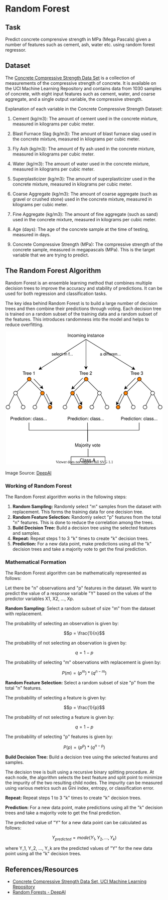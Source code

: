 # Random Forest

## Task
Predict concrete comprensive strength in MPa (Mega Pascals) given a number of features such as cement, ash, water etc. using random forest regressor. 

## Dataset
The [Concrete Compressive Strength Data Set](https://archive.ics.uci.edu/ml/datasets/concrete+compressive+strength) is a collection of measurements of the compressive strength of concrete. It is available on the UCI Machine Learning Repository and contains data from 1030 samples of concrete, with eight input features such as cement, water, and coarse aggregate, and a single output variable, the compressive strength.

Explanation of each variable in the Concrete Compressive Strength Dataset:

1. Cement (kg/m3): The amount of cement used in the concrete mixture, measured in kilograms per cubic meter.

2. Blast Furnace Slag (kg/m3): The amount of blast furnace slag used in the concrete mixture, measured in kilograms per cubic meter.

3. Fly Ash (kg/m3): The amount of fly ash used in the concrete mixture, measured in kilograms per cubic meter.

4. Water (kg/m3): The amount of water used in the concrete mixture, measured in kilograms per cubic meter.

5. Superplasticizer (kg/m3): The amount of superplasticizer used in the concrete mixture, measured in kilograms per cubic meter.

6. Coarse Aggregate (kg/m3): The amount of coarse aggregate (such as gravel or crushed stone) used in the concrete mixture, measured in kilograms per cubic meter.

7. Fine Aggregate (kg/m3): The amount of fine aggregate (such as sand) used in the concrete mixture, measured in kilograms per cubic meter.

8. Age (days): The age of the concrete sample at the time of testing, measured in days.

9. Concrete Compressive Strength (MPa): The compressive strength of the concrete sample, measured in megapascals (MPa). This is the target variable that we are trying to predict.

## The Random Forest Algorithm
Random Forest is an ensemble learning method that combines multiple decision trees to improve the accuracy and stability of predictions. It can be used for both regression and classification tasks.

The key idea behind Random Forest is to build a large number of decision trees and then combine their predictions through voting. Each decision tree is trained on a random subset of the training data and a random subset of the features. This introduces randomness into the model and helps to reduce overfitting.

<p align="center"><img src="https://github.com/kashifliaqat/Data_Science_and_Machine-Learning/raw/main/Images/random_forest.svg" alt="Random Forest" width="500 height="300">

Image Source: [DeepAI](https://deepai.org/machine-learning-glossary-and-terms/random-forest)

### Working of Random Forest
The Random Forest algorithm works in the following steps:

1. **Random Sampling:** Randomly select "m" samples from the dataset with replacement. This forms the training data for one decision tree.
2. **Random Feature Selection:** Randomly select "p" features from the total "n" features. This is done to reduce the correlation among the trees.
3. **Build Decision Tree:** Build a decision tree using the selected features and samples.
4. **Repeat:** Repeat steps 1 to 3 "k" times to create "k" decision trees.
5. **Prediction:** For a new data point, make predictions using all the "k" decision trees and take a majority vote to get the final prediction.


### Mathematical Formation

The Random Forest algorithm can be mathematically represented as follows:

Let there be "n" observations and "p" features in the dataset. We want to predict the value of a response variable "Y" based on the values of the predictor variables X1, X2, ..., Xp.

**Random Sampling:** Select a random subset of size "m" from the dataset with replacement.

The probability of selecting an observation is given by:

$$p = \frac{1}{n}$$

The probability of not selecting an observation is given by:

$$q = 1 - p$$

The probability of selecting "m" observations with replacement is given by:

$$P(m) = (p^m) * (q^{n-m})$$

**Random Feature Selection:** Select a random subset of size "p" from the total "n" features.

The probability of selecting a feature is given by:

$$p = \frac{1}{p}$$

The probability of not selecting a feature is given by:

$$q = 1 - p$$

The probability of selecting "p" features is given by:

$$P(p) = (p^p) * (q^{n-p})$$

**Build Decision Tree:** Build a decision tree using the selected features and samples.

The decision tree is built using a recursive binary splitting procedure. At each node, the algorithm selects the best feature and split point to minimize the impurity of the two resulting child nodes. The impurity can be measured using various metrics such as Gini index, entropy, or classification error.

**Repeat:** Repeat steps 1 to 3 "k" times to create "k" decision trees.

**Prediction:** For a new data point, make predictions using all the "k" decision trees and take a majority vote to get the final prediction.

The predicted value of "Y" for a new data point can be calculated as follows:

$$Y_{predicted} = mode(Y_1, Y_2, ..., Y_k)$$

where Y_1, Y_2, ..., Y_k are the predicted values of "Y" for the new data point using all the "k" decision trees.


## References/Resources 
- [Concrete Compressive Strength Data Set, UCI Machine Learning Repository](https://archive.ics.uci.edu/ml/datasets/concrete+compressive+strength)
- [Random Forests - DeepAI](https://deepai.org/machine-learning-glossary-and-terms/random-forest)
